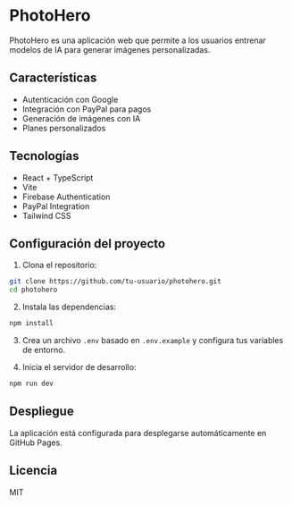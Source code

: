 # PhotoHero

PhotoHero es una aplicación web que permite a los usuarios entrenar modelos de IA para generar imágenes personalizadas.

## Características

- Autenticación con Google
- Integración con PayPal para pagos
- Generación de imágenes con IA
- Planes personalizados

## Tecnologías

- React + TypeScript
- Vite
- Firebase Authentication
- PayPal Integration
- Tailwind CSS

## Configuración del proyecto

1. Clona el repositorio:
```bash
git clone https://github.com/tu-usuario/photohero.git
cd photohero
```

2. Instala las dependencias:
```bash
npm install
```

3. Crea un archivo `.env` basado en `.env.example` y configura tus variables de entorno.

4. Inicia el servidor de desarrollo:
```bash
npm run dev
```

## Despliegue

La aplicación está configurada para desplegarse automáticamente en GitHub Pages.

## Licencia

MIT